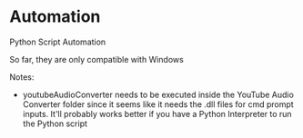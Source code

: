 # Automation

Python Script Automation

So far, they are only compatible with Windows


Notes:
* youtubeAudioConverter needs to be executed inside the YouTube Audio Converter folder since it seems like it needs the .dll files for cmd prompt inputs. It'll probably works better if you have a Python Interpreter to run the Python script
